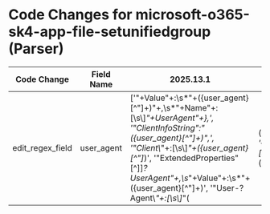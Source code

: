 # Code Changes for microsoft-o365-sk4-app-file-setunifiedgroup (Parser)

| Code Change | Field Name | 2025.13.1 | 2025.14.1 |
|-------------|------------|-----------|------------|
| edit_regex_field | user_agent | ['"+Value"+:\s*"+({user_agent}[^"]+)"+,\s*"+Name"+:[\s\\]*"+UserAgent"+\},', '"ClientInfoString":"({user_agent}[^"]+)",', '"Client\\*"+:[\s\\]*"+({user_agent}[^"]*)', '"ExtendedProperties"[^]]*?UserAgent"+,\s*"+Value"+:\s*"+({user_agent}[^"]+)', '"User-?Agent\\*"+:[\s\\]*"(|({user_agent}[^\\"]+))\\*"', '\{"+Name"+:[\s\\]*"+UserAgent"+,"+Value"+:"+({user_agent}[^"]+)"+\}'] | ['"+Value"+:\s*"+({user_agent}[^"]+)"+,\s*"+Name"+:[\s\\]*"+UserAgent"+\},', '"ActorInfoString":"({user_agent}[^"]+)",', '"ClientInfoString":"({user_agent}[^"]+)",', '"Client\\*"+:[\s\\]*"+({user_agent}[^"]*)', '"ExtendedProperties"[^]]*?UserAgent"+,\s*"+Value"+:\s*"+({user_agent}[^"]+)', '"User-?Agent\\*"+:[\s\\]*"(|({user_agent}[^\\"]+))\\*"', '\{"+Name"+:[\s\\]*"+UserAgent"+,"+Value"+:"+({user_agent}[^"]+)"+\}'] |